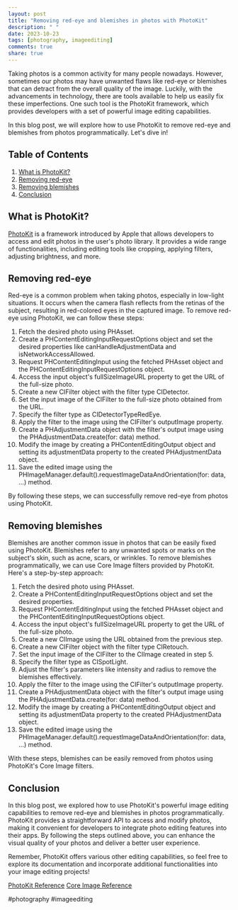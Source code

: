 ```yaml
---
layout: post
title: "Removing red-eye and blemishes in photos with PhotoKit"
description: " "
date: 2023-10-23
tags: [photography, imageediting]
comments: true
share: true
---
```


Taking photos is a common activity for many people nowadays. However, sometimes our photos may have unwanted flaws like red-eye or blemishes that can detract from the overall quality of the image. Luckily, with the advancements in technology, there are tools available to help us easily fix these imperfections. One such tool is the PhotoKit framework, which provides developers with a set of powerful image editing capabilities.

In this blog post, we will explore how to use PhotoKit to remove red-eye and blemishes from photos programmatically. Let's dive in!

## Table of Contents
1. [What is PhotoKit?](#what-is-photokit)
2. [Removing red-eye](#removing-red-eye)
3. [Removing blemishes](#removing-blemishes)
4. [Conclusion](#conclusion)

## What is PhotoKit?
[PhotoKit](https://developer.apple.com/documentation/photokit) is a framework introduced by Apple that allows developers to access and edit photos in the user's photo library. It provides a wide range of functionalities, including editing tools like cropping, applying filters, adjusting brightness, and more.

## Removing red-eye
Red-eye is a common problem when taking photos, especially in low-light situations. It occurs when the camera flash reflects from the retinas of the subject, resulting in red-colored eyes in the captured image. To remove red-eye using PhotoKit, we can follow these steps:

1. Fetch the desired photo using PHAsset.
2. Create a PHContentEditingInputRequestOptions object and set the desired properties like canHandleAdjustmentData and isNetworkAccessAllowed.
3. Request PHContentEditingInput using the fetched PHAsset object and the PHContentEditingInputRequestOptions object.
4. Access the input object's fullSizeImageURL property to get the URL of the full-size photo.
5. Create a new CIFilter object with the filter type CIDetector.
6. Set the input image of the CIFilter to the full-size photo obtained from the URL.
7. Specify the filter type as CIDetectorTypeRedEye.
8. Apply the filter to the image using the CIFilter's outputImage property.
9. Create a PHAdjustmentData object with the filter's output image using the PHAdjustmentData.create(for: data) method.
10. Modify the image by creating a PHContentEditingOutput object and setting its adjustmentData property to the created PHAdjustmentData object.
11. Save the edited image using the PHImageManager.default().requestImageDataAndOrientation(for: data, ...) method.

By following these steps, we can successfully remove red-eye from photos using PhotoKit.

## Removing blemishes
Blemishes are another common issue in photos that can be easily fixed using PhotoKit. Blemishes refer to any unwanted spots or marks on the subject's skin, such as acne, scars, or wrinkles. To remove blemishes programmatically, we can use Core Image filters provided by PhotoKit. Here's a step-by-step approach:

1. Fetch the desired photo using PHAsset.
2. Create a PHContentEditingInputRequestOptions object and set the desired properties.
3. Request PHContentEditingInput using the fetched PHAsset object and the PHContentEditingInputRequestOptions object.
4. Access the input object's fullSizeImageURL property to get the URL of the full-size photo.
5. Create a new CIImage using the URL obtained from the previous step.
6. Create a new CIFilter object with the filter type CIRetouch.
7. Set the input image of the CIFilter to the CIImage created in step 5.
8. Specify the filter type as CISpotLight.
9. Adjust the filter's parameters like intensity and radius to remove the blemishes effectively.
10. Apply the filter to the image using the CIFilter's outputImage property.
11. Create a PHAdjustmentData object with the filter's output image using the PHAdjustmentData.create(for: data) method.
12. Modify the image by creating a PHContentEditingOutput object and setting its adjustmentData property to the created PHAdjustmentData object.
13. Save the edited image using the PHImageManager.default().requestImageDataAndOrientation(for: data, ...) method.

With these steps, blemishes can be easily removed from photos using PhotoKit's Core Image filters.

## Conclusion
In this blog post, we explored how to use PhotoKit's powerful image editing capabilities to remove red-eye and blemishes in photos programmatically. PhotoKit provides a straightforward API to access and modify photos, making it convenient for developers to integrate photo editing features into their apps. By following the steps outlined above, you can enhance the visual quality of your photos and deliver a better user experience.

Remember, PhotoKit offers various other editing capabilities, so feel free to explore its documentation and incorporate additional functionalities into your image editing projects!

[PhotoKit Reference](https://developer.apple.com/documentation/photokit)
[Core Image Reference](https://developer.apple.com/documentation/coreimage)

#photography #imageediting